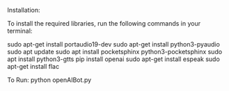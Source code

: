 Installation: 

To install the required libraries, run the following commands in your terminal:

sudo apt-get install portaudio19-dev
sudo apt-get install python3-pyaudio
sudo apt update
sudo apt install pocketsphinx python3-pocketsphinx
sudo apt install python3-gtts
pip install openai
sudo apt-get install espeak
sudo apt-get install flac

To Run:
python openAIBot.py
